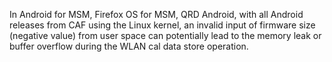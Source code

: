In Android for MSM, Firefox OS for MSM, QRD Android, with all Android releases from CAF using the Linux kernel, an invalid input of firmware size (negative value) from user space can potentially lead to the memory leak or buffer overflow during the WLAN cal data store operation.